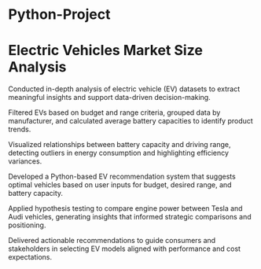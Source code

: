 # Python-Project
# Electric Vehicles Market Size Analysis
Conducted in-depth analysis of electric vehicle (EV) datasets to extract meaningful insights and support data-driven decision-making.

Filtered EVs based on budget and range criteria, grouped data by manufacturer, and calculated average battery capacities to identify product trends.

Visualized relationships between battery capacity and driving range, detecting outliers in energy consumption and highlighting efficiency variances.

Developed a Python-based EV recommendation system that suggests optimal vehicles based on user inputs for budget, desired range, and battery capacity.

Applied hypothesis testing to compare engine power between Tesla and Audi vehicles, generating insights that informed strategic comparisons and positioning.

Delivered actionable recommendations to guide consumers and stakeholders in selecting EV models aligned with performance and cost expectations.
